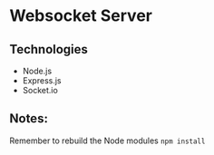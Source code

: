 # Websocket Server

## Technologies

-   Node.js
-   Express.js
-   Socket.io

## Notes:

Remember to rebuild the Node modules `npm install`
